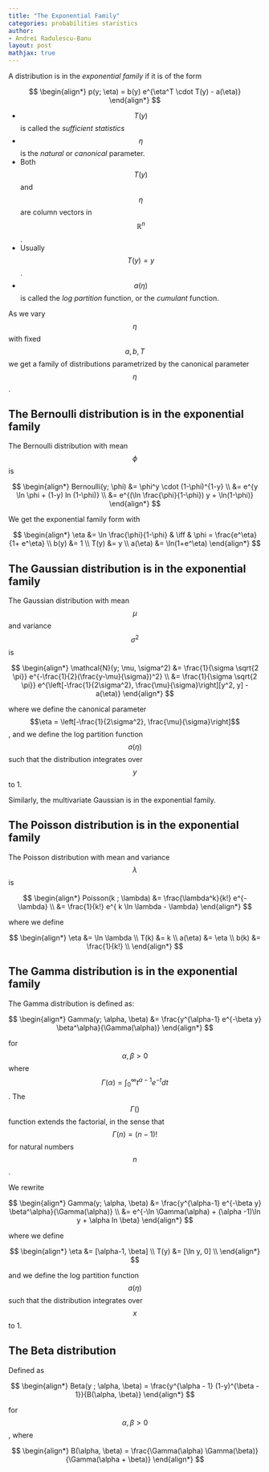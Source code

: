 ```yaml
---
title: "The Exponential Family"
categories: probabilities staristics
author:
- Andrei Radulescu-Banu
layout: post
mathjax: true
---
```


A distribution is in the _exponential family_ if it is of the form

$$
\begin{align*}
p(y; \eta) = b(y) e^{\eta^T \cdot T(y) - a(\eta)}
\end{align*}
$$

- $$T(y)$$ is called the _sufficient statistics_
- $$\eta$$ is the _natural_ or _canonical_ parameter.
- Both $$T(y)$$ and $$\eta$$ are column vectors in $$\mathbb{R}^n$$.
- Usually $$T(y) = y$$.
- $$a(\eta)$$ is called the _log partition_ function, or the _cumulant_ function. 


As we vary $$\eta$$ with fixed $$a, b, T$$ we get a family of distributions parametrized by the canonical parameter $$\eta$$.

## The Bernoulli distribution is in the exponential family

The Bernoulli distribution with mean $$\phi$$ is

$$
\begin{align*}
Bernoulli(y; \phi) &= \phi^y \cdot (1-\phi)^{1-y} \\
                        &= e^{y \ln \phi + (1-y) ln (1-\phi)} \\
                        &= e^{(\ln \frac{\phi}{1-\phi}) y + \ln(1-\phi)}
\end{align*}
$$

We get the exponential family form with

$$
\begin{align*}
\eta    &= \ln \frac{\phi}{1-\phi} & \iff & \phi = \frac{e^\eta}{1+ e^\eta} \\
b(y)    &= 1 \\
T(y)    &= y \\
a(\eta) &= \ln(1+e^\eta)
\end{align*}
$$

## The Gaussian distribution is in the exponential family

The Gaussian distribution with mean $$\mu$$ and variance $$\sigma^2$$ is

$$
\begin{align*}
\mathcal{N}(y; \mu, \sigma^2) &= \frac{1}{\sigma \sqrt{2 \pi}} e^{-\frac{1}{2}(\frac{y-\mu}{\sigma})^2} \\
                         &= \frac{1}{\sigma \sqrt{2 \pi}} e^{\left[-\frac{1}{2\sigma^2}, \frac{\mu}{\sigma}\right][y^2, y] - a(\eta)}
\end{align*}
$$

where we define the canonical parameter $$\eta = \left[-\frac{1}{2\sigma^2}, \frac{\mu}{\sigma}\right]$$, and we define the log partition function $$a(\eta)$$ such that the distribution integrates over $$y$$ to 1.

Similarly, the multivariate Gaussian is in the exponential family.

## The Poisson distribution is in the exponential family

The Poisson distribution with mean and variance $$\lambda$$ is

$$
\begin{align*}
Poisson(k ; \lambda) &= \frac{\lambda^k}{k!} e^{-\lambda} \\
                     &= \frac{1}{k!} e^{ k \ln \lambda - \lambda}
\end{align*}
$$

where we define

$$
\begin{align*}
\eta &= \ln \lambda \\
T(k) &= k \\
a(\eta) &= \eta \\
b(k) &= \frac{1}{k!} \\
\end{align*}
$$

## The Gamma distribution is in the exponential family

The Gamma distribution is defined as:

$$
\begin{align*}
Gamma(y; \alpha, \beta) &= \frac{y^{\alpha-1} e^{-\beta y} \beta^\alpha}{\Gamma(\alpha)}
\end{align*}
$$

for $$\alpha, \beta \gt 0$$ where $$\Gamma(\alpha) = \int_{0}^\infty t^{\alpha -1}e^{-t}dt$$. The $$\Gamma()$$ function extends the factorial, in the sense that $$\Gamma(n) = (n -1)!$$ for natural numbers $$n$$.

We rewrite

$$
\begin{align*}
Gamma(y; \alpha, \beta) &= \frac{y^{\alpha-1} e^{-\beta y} \beta^\alpha}{\Gamma(\alpha)} \\
                        &= e^{-\ln \Gamma(\alpha) + (\alpha -1)\ln y + \alpha ln \beta}
\end{align*}
$$

where we define

$$
\begin{align*}
\eta &= [\alpha-1, \beta] \\
T(y) &= [\ln y, 0] \\
\end{align*}
$$

and we define the log partition function $$a(\eta)$$ such that the distribution integrates over $$x$$ to 1.


## The Beta distribution

Defined as

$$
\begin{align*}
Beta(y ; \alpha, \beta) = \frac{y^{\alpha - 1} (1-y)^{\beta - 1}}{B(\alpha, \beta)}
\end{align*}
$$

for $$\alpha, \beta \gt 0$$, where

$$
\begin{align*}
B(\alpha, \beta) = \frac{\Gamma(\alpha) \Gamma(\beta)}{\Gamma(\alpha + \beta)}
\end{align*}
$$
